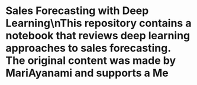 # Sales Forecasting with Deep Learning\nThis repository contains a notebook that reviews deep learning approaches to sales forecasting. The original content was made by MariAyanami and supports a Me